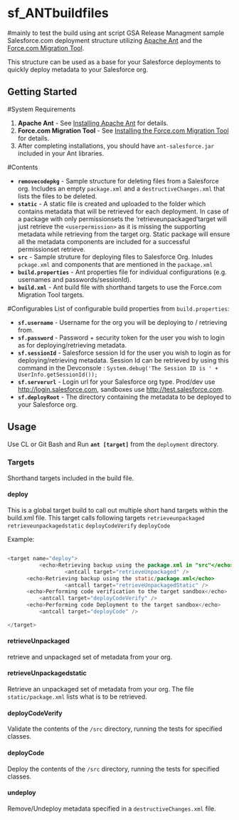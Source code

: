 sf_ANTbuildfiles
=================
#mainly to test the build using ant script
GSA Release Managment sample Salesforce.com deployment structure utilizing
[Apache Ant](http://ant.apache.org/) and the
[Force.com Migration Tool](https://developer.salesforce.com/page/Force.com_Migration_Tool).

This structure can be used as a base for your Salesforce deployments to quickly deploy metadata to your Salesforce org.

Getting Started
---------------

#System Requirements
1. **Apache Ant** - See [Installing Apache Ant](http://ant.apache.org/manual/install.html)
   for details.
2. **Force.com Migration Tool** - See
   [Installing the Force.com Migration Tool](http://www.salesforce.com/us/developer/docs/daas/Content/forcemigrationtool_install.htm)
   for details. 
3. After completing installations, you should have ``ant-salesforce.jar`` included in
   your Ant libraries.

#Contents
* **``removecodepkg``** - Sample structure for deleting files from a Salesforce
  org. Includes an empty ``package.xml`` and a ``destructiveChanges.xml``
  that lists the files to be deleted.
* **``static``** - A static file is created and uploaded to the folder which contains metadata that will be retrieved for each deployment. In case of a package with only permissionsets the ‘retrieveunpackaged’target will just retrieve the ``<userpermission>`` as it is missing the supporting metadata while retrieving from the target org. Static package will ensure all the metadata components are included for a successful permissionset retrieve.
* **``src``** - Sample struture for deploying files to Salesforce Org. Inludes ``pckage.xml`` and components that are mentioned in the ``package.xml``
* **``build.properties``** - Ant properties file for individual
  configurations (e.g. usernames and passwords/sessionId).
* **``build.xml``** - Ant build file with shorthand targets to use the
  Force.com Migration Tool targets.


#Configurables
List of configurable build properties from ``build.properties``:

* **``sf.username``** - Username for the org you will be deploying to /
  retrieving from.
* **``sf.password``** - Password + security token for the user you wish
  to login as for deploying/retrieving metadata.
* **``sf.sessionId``** - Salesforce session Id for the user you wish 
  to login as for deploying/retrieving metadata. Session Id can be retrieved by using this command in the Devconsole : ``System.debug('The Session ID is ' + UserInfo.getSessionId());``
* **``sf.serverurl``** - Login url for your Salesforce org type.  Prod/dev use
  <http://login.salesforce.com>, sandboxes use <http://test.salesforce.com>.
* **``sf.deployRoot``** - The directory containing the metadata to be deployed to
  your Salesforce org.  

Usage
---------------
Use CL or Git Bash and Run **``ant [target]``** from the ``deployment`` directory.


### Targets
Shorthand targets included in the build file.

#### deploy
This is a global target build to call out multiple short hand targets within the build.xml file. This target calls following targets
``retrieveunpackaged``
``retrieveunpackagedstatic``
``deployCodeVerify``
``deployCode``

Example:

```JAVA

<target name="deploy">
          <echo>Retrieving backup using the package.xml in "src"</echo>
                  <antcall target="retrieveUnpackaged" />
	  <echo>Retrieving backup using the static/package.xml</echo>
                  <antcall target="retrieveUnpackagedStatic" />
	  <echo>Performing code verification to the target sandbox</echo>
		  <antcall target="deployCodeVerify" />
	  <echo>Performing code Deployment to the target sandbox</echo>	
		  <antcall target="deployCode" />
		  
</target>
```


#### retrieveUnpackaged
retrieve and unpackaged set of metadata from your org.

#### retrieveUnpackagedstatic
Retrieve an unpackaged set of metadata from your org. The file ``static/package.xml`` lists what is to be retrieved.

#### deployCodeVerify
Validate the contents of the ``/src`` directory, running the tests for specified classes.

#### deployCode
Deploy the contents of the ``/src`` directory, running the tests for specified classes.

#### undeploy
Remove/Undeploy metadata specified in a ``destructiveChanges.xml`` file.
